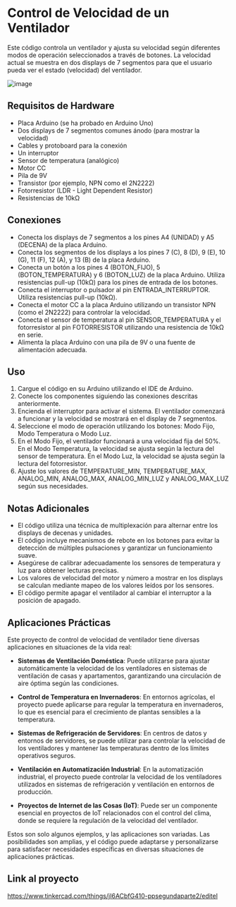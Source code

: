# Control de Velocidad de un Ventilador

Este código controla un ventilador y ajusta su velocidad según diferentes modos de operación seleccionados a través de botones. La velocidad actual se muestra en dos displays de 7 segmentos para que el usuario pueda ver el estado (velocidad) del ventilador.

![image](https://github.com/Luanda-Toledo/PP_SPD/assets/58377353/2c093748-8f7d-472f-b4f8-7df9ab35ad6f)

## Requisitos de Hardware

- Placa Arduino (se ha probado en Arduino Uno)
- Dos displays de 7 segmentos comunes ánodo (para mostrar la velocidad)
- Cables y protoboard para la conexión
- Un interruptor
- Sensor de temperatura (analógico)
- Motor CC
- Pila de 9V
- Transistor (por ejemplo, NPN como el 2N2222)
- Fotorresistor (LDR - Light Dependent Resistor)
- Resistencias de 10kΩ
  
## Conexiones

- Conecta los displays de 7 segmentos a los pines A4 (UNIDAD) y A5 (DECENA) de la placa Arduino.
- Conecta los segmentos de los displays a los pines 7 (C), 8 (D), 9 (E), 10 (G), 11 (F), 12 (A), y 13 (B) de la placa Arduino.
- Conecta un botón a los pines 4 (BOTON_FIJO), 5 (BOTON_TEMPERATURA) y 6 (BOTON_LUZ) de la placa Arduino. Utiliza resistencias pull-up (10kΩ) para los pines de entrada de los botones.
- Conecta el interruptor o pulsador al pin ENTRADA_INTERRUPTOR. Utiliza resistencias pull-up (10kΩ).
- Conecta el motor CC a la placa Arduino utilizando un transistor NPN (como el 2N2222) para controlar la velocidad.
- Conecta el sensor de temperatura al pin SENSOR_TEMPERATURA y el fotorresistor al pin FOTORRESISTOR utilizando una resistencia de 10kΩ en serie.
- Alimenta la placa Arduino con una pila de 9V o una fuente de alimentación adecuada.

## Uso

1. Cargue el código en su Arduino utilizando el IDE de Arduino.
2. Conecte los componentes siguiendo las conexiones descritas anteriormente.
3. Encienda el interruptor para activar el sistema. El ventilador comenzará a funcionar y la velocidad se mostrará en el display de 7 segmentos.
4. Seleccione el modo de operación utilizando los botones: Modo Fijo, Modo Temperatura o Modo Luz.
5. En el Modo Fijo, el ventilador funcionará a una velocidad fija del 50%. En el Modo Temperatura, la velocidad se ajusta según la lectura del sensor de temperatura. En el Modo Luz, la velocidad se ajusta según la lectura del fotorresistor.
6. Ajuste los valores de TEMPERATURE_MIN, TEMPERATURE_MAX, ANALOG_MIN, ANALOG_MAX, ANALOG_MIN_LUZ y ANALOG_MAX_LUZ según sus necesidades.

## Notas Adicionales

- El código utiliza una técnica de multiplexación para alternar entre los displays de decenas y unidades.
- El código incluye mecanismos de rebote en los botones para evitar la detección de múltiples pulsaciones y garantizar un funcionamiento suave.
- Asegúrese de calibrar adecuadamente los sensores de temperatura y luz para obtener lecturas precisas.
- Los valores de velocidad del motor y número a mostrar en los displays se calculan mediante mapeo de los valores leídos por los sensores.
- El código permite apagar el ventilador al cambiar el interruptor a la posición de apagado.

## Aplicaciones Prácticas 

Este proyecto de control de velocidad de ventilador tiene diversas aplicaciones en situaciones de la vida real:

- **Sistemas de Ventilación Doméstica**: Puede utilizarse para ajustar automáticamente la velocidad de los ventiladores en sistemas de ventilación de casas y apartamentos, garantizando una circulación de aire óptima según las condiciones.

- **Control de Temperatura en Invernaderos**: En entornos agrícolas, el proyecto puede aplicarse para regular la temperatura en invernaderos, lo que es esencial para el crecimiento de plantas sensibles a la temperatura.

- **Sistemas de Refrigeración de Servidores**: En centros de datos y entornos de servidores, se puede utilizar para controlar la velocidad de los ventiladores y mantener las temperaturas dentro de los límites operativos seguros.

- **Ventilación en Automatización Industrial**: En la automatización industrial, el proyecto puede controlar la velocidad de los ventiladores utilizados en sistemas de refrigeración y ventilación en entornos de producción.

- **Proyectos de Internet de las Cosas (IoT)**: Puede ser un componente esencial en proyectos de IoT relacionados con el control del clima, donde se requiere la regulación de la velocidad del ventilador.

Estos son solo algunos ejemplos, y las aplicaciones son variadas. Las posibilidades son amplias, y el código puede adaptarse y personalizarse para satisfacer necesidades específicas en diversas situaciones de aplicaciones prácticas.

## Link al proyecto
https://www.tinkercad.com/things/jI6ACbfG410-ppsegundaparte2/editel



